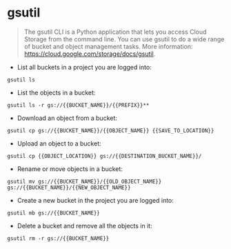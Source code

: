 # gsutil

> The gsutil CLI is a Python application that lets you access Cloud Storage from the command line.
> You can use gsutil to do a wide range of bucket and object management tasks.
> More information: <https://cloud.google.com/storage/docs/gsutil>.

- List all buckets in a project you are logged into:

`gsutil ls`

- List the objects in a bucket:

`gsutil ls -r gs://{{BUCKET_NAME}}/{{PREFIX}}**`

- Download an object from a bucket:

`gsutil cp gs://{{BUCKET_NAME}}/{{OBJECT_NAME}} {{SAVE_TO_LOCATION}}`

- Upload an object to a bucket:

`gsutil cp {{OBJECT_LOCATION}} gs://{{DESTINATION_BUCKET_NAME}}/`

- Rename or move objects in a bucket:

`gsutil mv gs://{{BUCKET_NAME}}/{{OLD_OBJECT_NAME}} gs://{{BUCKET_NAME}}/{{NEW_OBJECT_NAME}}`

- Create a new bucket in the project you are logged into:

`gsutil mb gs://{{BUCKET_NAME}}`

- Delete a bucket and remove all the objects in it:

`gsutil rm -r gs://{{BUCKET_NAME}}`
